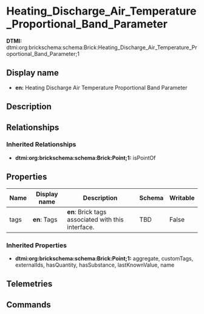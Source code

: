# Heating_Discharge_Air_Temperature_Proportional_Band_Parameter
**DTMI:** dtmi:org:brickschema:schema:Brick:Heating_Discharge_Air_Temperature_Proportional_Band_Parameter;1
## Display name
- **en:** Heating Discharge Air Temperature Proportional Band Parameter
## Description
## Relationships
### Inherited Relationships
* **dtmi:org:brickschema:schema:Brick:Point;1:** isPointOf
## Properties
|Name|Display name|Description|Schema|Writable|
|-|-|-|-|-|
|tags|**en**: Tags|**en**: Brick tags associated with this interface.|TBD|False|
### Inherited Properties
* **dtmi:org:brickschema:schema:Brick:Point;1:** aggregate, customTags, externalIds, hasQuantity, hasSubstance, lastKnownValue, name
## Telemetries
## Commands
